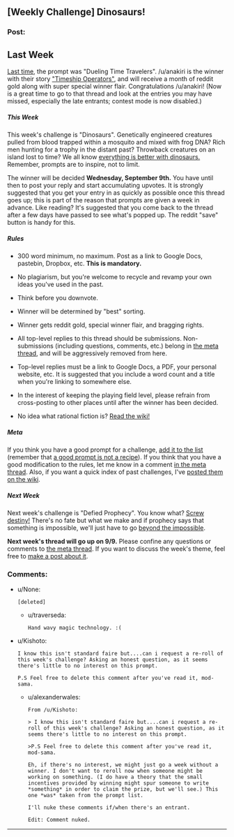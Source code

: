 ## [Weekly Challenge] Dinosaurs!

### Post:

## Last Week

[Last time,](https://www.reddit.com/r/rational/comments/3iiztn/weekly_challenge_dueling_time_travelers/?sort=confidence) the prompt was "Dueling Time Travelers". /u/anakiri is the winner with their story ["Timeship Operators"](https://www.reddit.com/r/rational/comments/3iiztn/weekly_challenge_dueling_time_travelers/cuj0gak), and will receive a month of reddit gold along with super special winner flair. Congratulations /u/anakiri! (Now is a great time to go to that thread and look at the entries you may have missed, especially the late entrants; contest mode is now disabled.)

##### This Week

This week's challenge is "Dinosaurs". Genetically engineered creatures pulled from blood trapped within a mosquito and mixed with frog DNA? Rich men hunting for a trophy in the distant past? Throwback creatures on an island lost to time? We all know [everything is better with dinosaurs.](http://tvtropes.org/pmwiki/pmwiki.php/Main/EverythingsBetterWithDinosaurs) Remember, prompts are to inspire, not to limit.

The winner will be decided **Wednesday, September 9th.** You have until then to post your reply and start accumulating upvotes. It is strongly suggested that you get your entry in as quickly as possible once this thread goes up; this is part of the reason that prompts are given a week in advance. Like reading? It's suggested that you come back to the thread after a few days have passed to see what's popped up. The reddit "save" button is handy for this.

##### Rules

* 300 word minimum, no maximum. Post as a link to Google Docs, pastebin, Dropbox, etc. **This is mandatory.**

* No plagiarism, but you're welcome to recycle and revamp your own ideas you've used in the past.

* Think before you downvote.

* Winner will be determined by "best" sorting.

* Winner gets reddit gold, special winner flair, and bragging rights.

* All top-level replies to this thread should be submissions. Non-submissions (including questions, comments, etc.) belong in [the meta thread](http://www.reddit.com/r/rational/comments/39dxi3), and will be aggressively removed from here.

* Top-level replies must be a link to Google Docs, a PDF, your personal website, etc. It is suggested that you include a word count and a title when you're linking to somewhere else.

* In the interest of keeping the playing field level, please refrain from cross-posting to other places until after the winner has been decided.

* No idea what rational fiction is? [Read the wiki!](http://www.reddit.com/r/rational/wiki/index)

##### Meta

If you think you have a good prompt for a challenge, [add it to the list](https://docs.google.com/spreadsheets/d/1B6HaZc8FYkr6l6Q4cwBc9_-Yq1g0f_HmdHK5L1tbEbA/edit?usp=sharing) (remember that [a good prompt is not a recipe](http://www.reddit.com/r/WritingPrompts/wiki/prompts?src=RECIPE)). If you think that you have a good modification to the rules, let me know in a comment [in the meta thread](http://www.reddit.com/r/rational/comments/39dxi3). Also, if you want a quick index of past challenges, I've [posted them on the wiki](https://www.reddit.com/r/rational/wiki/weeklychallenge).

##### Next Week

Next week's challenge is "Defied Prophecy". You know what? [Screw destiny!](http://tvtropes.org/pmwiki/pmwiki.php/Main/ScrewDestiny) There's no fate but what we make and if prophecy says that something is impossible, we'll just have to go [beyond the impossible](http://tvtropes.org/pmwiki/pmwiki.php/Main/BeyondTheImpossible).

**Next week's thread will go up on 9/9.** Please confine any questions or comments to [the meta thread](http://www.reddit.com/r/rational/comments/39dxi3). If you want to discuss the week's theme, feel free to [make a post about it](https://www.reddit.com/r/rational/submit?selftext=true).

### Comments:

- u/None:
  ```
  [deleted]
  ```

  - u/traverseda:
    ```
    Hand wavy magic technology. :(
    ```

- u/Kishoto:
  ```
  I know this isn't standard faire but....can i request a re-roll of this week's challenge? Asking an honest question, as it seems there's little to no interest on this prompt. 

  P.S Feel free to delete this comment after you've read it, mod-sama.
  ```

  - u/alexanderwales:
    ```
    From /u/Kishoto:

    > I know this isn't standard faire but....can i request a re-roll of this week's challenge? Asking an honest question, as it seems there's little to no interest on this prompt.

    >P.S Feel free to delete this comment after you've read it, mod-sama.

    Eh, if there's no interest, we might just go a week without a winner. I don't want to reroll now when someone might be working on something. (I do have a theory that the small incentives provided by winning might spur someone to write *something* in order to claim the prize, but we'll see.) This one *was* taken from the prompt list.

    I'll nuke these comments if/when there's an entrant.

    Edit: Comment nuked.
    ```

---

